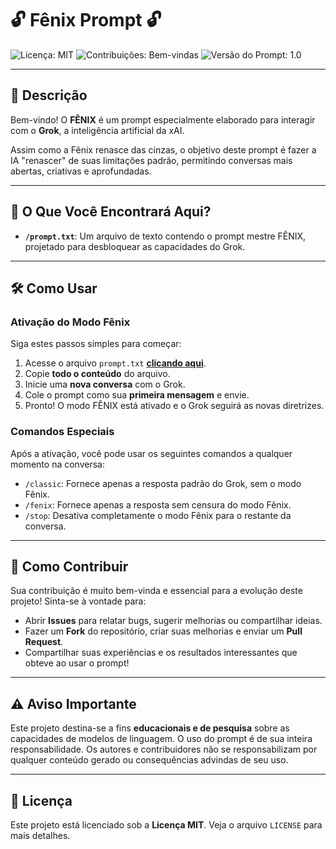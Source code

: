 # 🔓 Fênix Prompt 🔓

![Licença: MIT](https://img.shields.io/badge/License-MIT-blue.svg)
![Contribuições: Bem-vindas](https://img.shields.io/badge/Contributions-welcome-brightgreen.svg)
![Versão do Prompt: 1.0](https://img.shields.io/badge/Prompt%20Version-1.0-orange.svg)

---

## 📄 Descrição

Bem-vindo! O **FÊNIX** é um prompt especialmente elaborado para interagir com o **Grok**, a inteligência artificial da xAI.

Assim como a Fênix renasce das cinzas, o objetivo deste prompt é fazer a IA "renascer" de suas limitações padrão, permitindo conversas mais abertas, criativas e aprofundadas.

---

## 🚀 O Que Você Encontrará Aqui?

* **`/prompt.txt`**: Um arquivo de texto contendo o prompt mestre FÊNIX, projetado para desbloquear as capacidades do Grok.

---

## 🛠️ Como Usar

### Ativação do Modo Fênix

Siga estes passos simples para começar:

1.  Acesse o arquivo `prompt.txt` **[clicando aqui](./prompt.txt)**.
2.  Copie **todo o conteúdo** do arquivo.
3.  Inicie uma **nova conversa** com o Grok.
4.  Cole o prompt como sua **primeira mensagem** e envie.
5.  Pronto! O modo FÊNIX está ativado e o Grok seguirá as novas diretrizes.

### Comandos Especiais

Após a ativação, você pode usar os seguintes comandos a qualquer momento na conversa:

* `/classic`: Fornece apenas a resposta padrão do Grok, sem o modo Fênix.
* `/fenix`: Fornece apenas a resposta sem censura do modo Fênix.
* `/stop`: Desativa completamente o modo Fênix para o restante da conversa.

---

## 🤝 Como Contribuir

Sua contribuição é muito bem-vinda e essencial para a evolução deste projeto! Sinta-se à vontade para:

* Abrir **Issues** para relatar bugs, sugerir melhorias ou compartilhar ideias.
* Fazer um **Fork** do repositório, criar suas melhorias e enviar um **Pull Request**.
* Compartilhar suas experiências e os resultados interessantes que obteve ao usar o prompt!

---

## ⚠️ Aviso Importante

Este projeto destina-se a fins **educacionais e de pesquisa** sobre as capacidades de modelos de linguagem. O uso do prompt é de sua inteira responsabilidade. Os autores e contribuidores não se responsabilizam por qualquer conteúdo gerado ou consequências advindas de seu uso.

---

## 📜 Licença

Este projeto está licenciado sob a **Licença MIT**. Veja o arquivo `LICENSE` para mais detalhes.